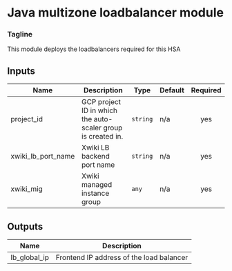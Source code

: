 # Java multizone loadbalancer module

### Tagline
This module deploys the loadbalancers required for this HSA

<!-- BEGINNING OF PRE-COMMIT-TERRAFORM DOCS HOOK -->
## Inputs

| Name | Description | Type | Default | Required |
|------|-------------|------|---------|:--------:|
| project\_id | GCP project ID in which the auto-scaler group is created in. | `string` | n/a | yes |
| xwiki\_lb\_port\_name | Xwiki LB backend port name | `string` | n/a | yes |
| xwiki\_mig | Xwiki managed instance group | `any` | n/a | yes |

## Outputs

| Name | Description |
|------|-------------|
| lb\_global\_ip | Frontend IP address of the load balancer |

<!-- END OF PRE-COMMIT-TERRAFORM DOCS HOOK -->
